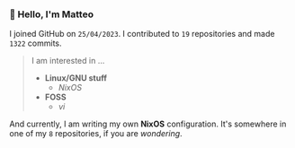 ### 👋 Hello, I'm Matteo

I joined GitHub on `25/04/2023`.
I contributed to `19` repositories and made `1322` commits.

> I am interested in ...
> 
> - **Linux/GNU stuff**
>     - *NixOS*
> - **FOSS**
>   - *vi*

And currently, I am writing my own **NixOS** configuration. It's somewhere in one of my `8` repositories, if you are *wondering*.
